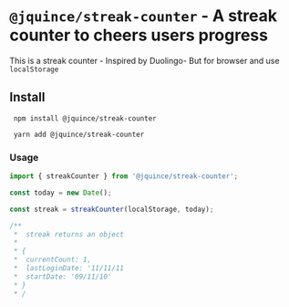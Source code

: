 # `@jquince/streak-counter` - A streak counter to cheers users progress

This is a streak counter - Inspired by Duolingo- But for browser and use `localStorage`

## Install

```shell
 npm install @jquince/streak-counter
```

```shell
 yarn add @jquince/streak-counter
```

### Usage

```typescript
import { streakCounter } from '@jquince/streak-counter';

const today = new Date();

const streak = streakCounter(localStorage, today);

/**
 *  streak returns an object
 *
 * {
 *  currentCount: 1,
 *  lastLoginDate: '11/11/11
 *  startDate: '09/11/10'
 * }
 * /
```
